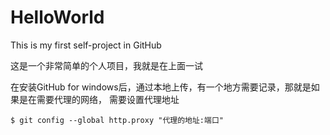 # HelloWorld
This is my first self-project in GitHub

这是一个非常简单的个人项目，我就是在上面一试

在安装GitHub for windows后，通过本地上传，有一个地方需要记录，那就是如果是在需要代理的网络，
需要设置代理地址
````
$ git config --global http.proxy "代理的地址:端口"
````
